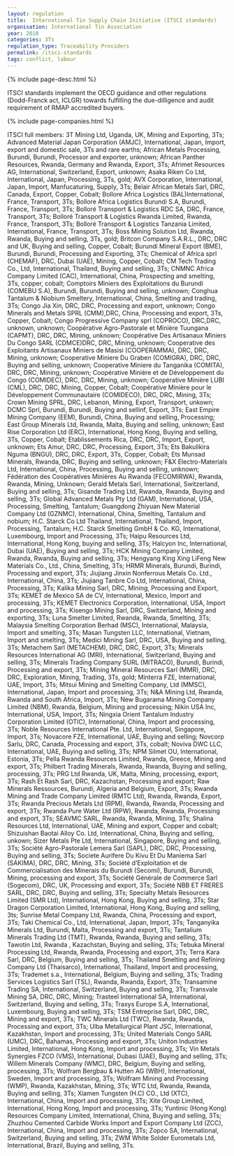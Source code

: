 ```yaml
---
layout: regulation
title:  International Tin Supply Chain Initiative (ITSCI standards)
organisation: International Tin Association
year: 2010
categories: 3Ts
regulation_type: Traceability Providers
permalink: /itsci-standards
tags: conflict, labour
---
```


{% include page-desc.html %}

ITSCI standards implement the OECD guidance and other regulations (Dodd-Franck act, ICLGR) towards fulfilling the due-dilligence and audit requirement of RMAP accredited buyers.

{% include page-companies.html %}

ITSCI full members: 3T Mining Ltd, Uganda, UK, Mining and Exporting, 3Ts; Advanced Material Japan Corporation (AMJC), International, Japan, Import, export and domestic sale, 3Ts and rare earths; African Metals Processing, Burundi, Burundi, Processor and exporter, unknown; African Panther Resources, Rwanda, Germany and Rwanda, Export, 3Ts; Afrimet Resources AG, International, Switzerland, Export, unknown; Asaka Riken Co Ltd, International, Japan, Processing, 3Ts, gold; AVX Corporation, International, Japan, Import, Manfucaturing, Supply, 3Ts; Belair African Metals Sarl, DRC, Canada, Export, Copper, Cobalt; Bollore Africa Logistics (BAL)International, France, Transport, 3Ts; Bollore Africa Logistics Burundi S.A, Burundi, France, Transport, 3Ts;  Bolloré Transport & Logistics RDC SA, DRC, France, Transport, 3Ts; Bolloré Transport & Logistics Rwanda Limited, Rwanda, France, Transport, 3Ts;	Bolloré Transport & Logistics Tanzania Limited,	International, France, Transport, 3Ts; Boss Mining Solution Ltd, Rwanda, Rwanda, Buying and selling, 3Ts, gold; Britcon Company S.A.R.L., DRC, DRC and UK, Buying and selling, Copper, Cobalt; Burundi Mineral Export (BME), Burundi, Burundi, Processing and Exporting, 3Ts; Chemical of Africa sprl	(CHEMAF), DRC, Dubai (UAE), Mining, Copper, Cobalt; CM Tech Trading Co., Ltd, International, Thailand, Buying and selling, 3Ts; CNMNC Africa Company Limited (CAC), International, China, Prospecting and smelting, 3Ts, copper, cobalt; Comptoirs Miniers des Exploitations du Burundi (COMEBU S.A),	Burundi, Burundi, Buying and selling, unknown; Conghua Tantalum & Niobium Smeltery, International, China, Smelting and trading, 3Ts; Congo Jia Xin, DRC, DRC, Processing and export, unknown; Congo Minerals and Metals SPRL (CMM),DRC, China, Processing and export, 3Ts, Copper, Cobalt; Congo Progressive Company sprl (COPROCO), DRC,DRC, unknown, unknown; Coopérative Agro-Pastorale et Minière Tuungana (CAPMT), DRC, DRC, Mining, unknown; 	Coopérative Des Artisanaux Miniers Du Congo SARL (CDMCE)DRC, DRC, Mining, unknown; Cooperative des Exploitants Artisanaux Miniers de Masisi (COOPERAMMA), DRC, DRC, Mining, unknown; 	Cooperative Miniere Du Graben (COMIGRA), DRC, DRC, Buying and selling, unknown; Cooperative Miniere du Tanganika (COMITA), DRC, DRC, Mining, unknown; Coopérative Minière et de Développement du Congo (COMIDEC), DRC, DRC, Mining, unknown; Coopérative Minière LUBI (CML), DRC, DRC,	Mining, Copper, Cobalt; Coopérative Minière pour le Développement Communautaire (COMIDECO), DRC, DRC, Mining, 3Ts; Crown Mining SPRL, DRC, Lebanon, Mining, Export, Transport, unkown; DCMC Sprl, Burundi, Burundi, Buying and sellinf, Export, 3Ts; East Empire Mining Company (EEM), Burundi, China, Buying and selling, Processing; East Group Minerals Ltd, Rwanda, Malta, Buying and selling, unknown; East Rise Corporation Ltd (ERC), International, Hong Kong, Buying and selling, 3Ts, Copper, Cobalt; Etablissements Rica, DRC, DRC, Import, Export, unknown;  Ets Amur, DRC, DRC, Processing, Export, 3Ts; Ets Bakulikira Nguma (BNGU), DRC, DRC, Export, 3Ts, Copper, Cobalt; Ets Munsad Minerals, Rwanda, DRC, Buying and selling, unknown; F&X Electro-Materials Ltd, International, China, Processing, Buying and selling, unknown; Fédération des Coopératives Minières Au Rwanda (FECOMIRWA), Rwanda, Rwanda, Mining, Unknown; Gerald Metals Sarl, International, Switzerland, Buying and selling, 3Ts; Gisande Trading Ltd, Rwanda, Rwanda, Buying and selling, 3Ts; Global Advanced Metals Pty Ltd (GAM), International, USA, Processing, Smelting, Tantalum; Guangdong Zhiyuan New Material Company  Ltd (GZNMC), International, China, Smelting, Tantalum and nobium; H.C. Starck Co Ltd Thailand, International, Thailand, Import, Processing, Tantalum; H.C. Starck Smelting GmbH & Co. KG, International, Luxembourg, Import and Processing, 3Ts; Haipu Resources Ltd, International, Hong Kong, buying and selling, 3Ts; Halcyon Inc, International, Dubai (UAE), Buying and selling, 3Ts; 	HCK Mining Company Limited, Rwanda, Rwanda, Buying and selling, 3Ts; Hengyang King Xing LiFeng New Materials Co., Ltd., China, Smelting, 3Ts; HRMR Minerals, Burundi, Burindi, Processing and export, 3Ts;  Jiujiang Jinxin Nonferrous Metals Co. Ltd., International, China, 3Ts; Jiujiang Tanbre Co Ltd, International, China, Processing, 3Ts; Kalika Mining Sarl, DRC, Mining, Processing and Export, 3Ts; KEMET de Mexico SA de CV, International, Mexico, Import and processing, 3Ts; KEMET Electronics Corporation, International, USA, Import and processing, 3Ts; Kisengo Mining Sarl, DRC, Switzerland, Mining and exporting, 3Ts;  Luna Smelter Limited, Rwanda, Rwanda, Smelting, 3Ts; Malaysia Smelting Corporation Berhad (MSC), International, Malaysia, Import and smelting, 3Ts; Masan Tungsten LLC, International, Vietnam, Import and smelting, 3Ts; Medici Mining Sarl, DRC, USA, Buying and selling, 3Ts; Metachem Sarl (METACHEM), DRC, DRC, Export, 3Ts; Minerals Resources International AG	(MRI), International, Switzerland, Buying and selling, 3Ts; Minerals Trading Company SURL (MITRACO), Burundi, Burindi, Processing and export, 3Ts; Mining Mineral Resources Sarl (MMR), DRC, DRC, Exploration, Mining, Trading, 3Ts, gold; Minterra FZE, International, UAE, Import, 3Ts; Mitsui Mining and Smelting Company, Ltd (MMSC), International, Japan, Import and processing, 3Ts; 	N&A Mining Ltd, Rwanda, Rwanda and South Africa, Import, 3Ts; New Bugarama Mining Company Limited (NBM), Rwanda, Belgium, Mining and processing; Nikin USA Inc, International, USA, Import, 3Ts; Ningxia Orient Tantalum Industry Corporation Limited	(OTIC),	International, China, Import and processing, 3Ts; Noble Resources International Pte. Ltd, International, Singapore, Import, 3Ts; Novacore FZE, International, UAE, Buying and selling; Novcorp Sarlu, DRC, Canada, Processing and export, 3Ts, cobalt; Noviva DWC LLC, International, UAE, Buying and selling, 3Ts; NPM Silmet OU, International, Estonia, 3Ts; Pella Rwanda Resources Limited, Rwanda, Greece, Mining and export, 3Ts; Philbert Trading Minerals, Rwanda, Rwanda, Buying and selling, processing, 3Ts; PRG Ltd Rwanda, UK, Malta, Mining, processing, export, 3Ts; Rash Et Rash Sarl, DRC, Kazachstan, Processing and export; Raw Minerals Ressources, Burundi, Algeria and Belgium, Export, 3Ts; Rwanda Mining and Trade Company Limited (RMTC Ltd), Rwanda, Rwanda, Export, 3Ts; Rwanda Precious Metals Ltd (RPM), Rwanda, Rwanda, Processing and export, 3Ts; Rwanda Pure Water Ltd (RPW), Rwanda, Rwanda, Processing and export, 3Ts; SEAVMC SARL, Rwanda, Rwanda, Mining, 3Ts; Shalina Resources Ltd, International, UAE, Mining and export, Copper and cobalt; Shizuishan Baotai Alloy Co. Ltd, International, China, Buying and selling, unkown; Sizer Metals Pte Ltd, International, Singapore, Buying and selling, 3Ts; Société Agro-Pastorale Lemera Sarl (SAPL), DRC, DRC, Processing, Buying and selling, 3Ts; Societe Aurifere Du Kivu Et Du Maniema Sarl (SAKIMA), DRC, DRC, Mining, 3Ts; Société d’Exploitation et de Commercialisation des Minerais du Burundi (Secomi), Burundi, Burundi, Mining, processing and export, 3Ts; Société Générale de Commerce Sarl (Sogecom), DRC, UK, Processing and export, 3Ts; Société NBB ET FRERES SARL, DRC, DRC, Buying and selling, 3Ts; Specialty Metals Resources Limited (SMR Ltd), International, Hong Kong, Buying and selling, 3Ts; Star Dragon Corporation Limited, International, Hong Kong, Buying and selling, 3ts; Sunrise Metal Company Ltd, Rwanda, China, Processing and export, 3Ts; Taki Chemical Co., Ltd, International, Japan, Import, 3Ts; Tanganyika Minerals Ltd, Burundi, Malta, Processing and export, 3Ts; Tantalium Minerals Trading Ltd (TMT), Rwanda, Rwanda, Buying and selling, 3Ts; Tawotin Ltd, Rwanda	, Kazachstan, Buying and selling, 3Ts; Tebuka Mineral Processing Ltd, Rwanda, Rwanda, Processing and export, 3Ts; 	Terra Kara Sarl, DRC, Belgium, Buying and selling, 3Ts; Thailand Smelting and Refining Company Ltd (Thaisarco), International, Thailand, Import and processing, 3Ts; Trademet s.a., International, Belgium, Buying and selling, 3Ts; Trading Services Logistics Sarl (TSL), Rwanda, Rwanda, Export, 3Ts; Transamine Trading SA, International, Switzerland, Buying and selling, 3Ts; Transvale Mining SA, DRC, DRC, Mining;  Trasteel International SA, International, Switzerland, Buying and selling, 3Ts; Traxys Europe S.A, International, Luxembourg, Buying and selling, 3Ts; TSM Entreprise Sarl, DRC, DRC, Mining and export, 3Ts; TWC Minerals Ltd (TWC), Rwanda, Rwanda, Processing and export, 3Ts; Ulba Metallurgical Plant JSC, International, Kazakhstan, Import and processing, 3Ts; United Materials Congo SARL (UMC), DRC, Bahamas, Processing and export, 3Ts; Uniton Industries Limited, International, Hong Kong, Import and processing, 3Ts; Vin Metals Synergies FZCO (VMS), International, Dubasi (UAE), Buying and selling, 3Ts; Willem Minerals Company (WMC), DRC, Belgium, Buying and selling, processing, 3Ts; Wolfram Bergbau & Hutten AG (WBH), International, Sweden, Import and processing, 3Ts; Wolfram Mining and Processing (WMP), Rwanda, Kazakhstan, Mining, 3Ts; WTC Ltd, Rwanda, Rwanda, Buying and selling, 3Ts; Xiamen Tungsten (H.C) CO., Ltd (XTC), International, China, Import and processing, 3Ts;  Xite Group Limited, International, Hong Kong, Import and processing, 3Ts; Yuntinic (Hong Kong) Resources Company Limited, International, China, Buying and selling, 3Ts; Zhuzhou Cemented Carbide Works Import and Export Company Ltd (ZCC), International, China, Import and processing, 3Ts; Zopco SA, International, Switzerland, Buying and selling, 3Ts; ZWM White Solder Eurometals Ltd, International, Brazil, Buying and selling, 3Ts.
